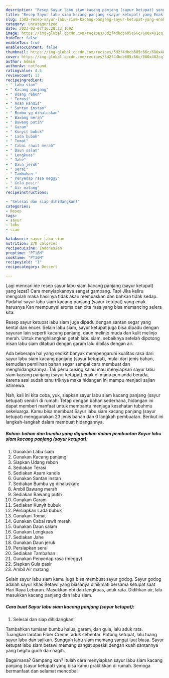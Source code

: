 ```yaml
---
description: "Resep Sayur labu siam kacang panjang (sayur ketupat) yang Enak Banget, Buat Buka Puasa}"
title: "Resep Sayur labu siam kacang panjang (sayur ketupat) yang Enak Banget, Buat Buka Puasa}"
slug: 1502-resep-sayur-labu-siam-kacang-panjang-sayur-ketupat-yang-enak-banget-buat-buka-puasa
category: Uncategorized
date: 2023-03-07T16:28:23.169Z
image: https://img-global.cpcdn.com/recipes/5d2f4dbcb685c66c/680x482cq70/sayur-labu-siam-kacang-panjang-sayur-ketupat-foto-resep-utama.jpg
hideToc: false
enableToc: true
enableTocContent: false
thumbnail: https://img-global.cpcdn.com/recipes/5d2f4dbcb685c66c/680x482cq70/sayur-labu-siam-kacang-panjang-sayur-ketupat-foto-resep-utama.jpg
cover: https://img-global.cpcdn.com/recipes/5d2f4dbcb685c66c/680x482cq70/sayur-labu-siam-kacang-panjang-sayur-ketupat-foto-resep-utama.jpg
author: Admin
authorAv: notfound
ratingvalue: 4.5
reviewcount: 13
recipeingredient:
- " Labu siam"
- " Kacang panjang"
- " Udang rebon"
- " Terasi"
- " Asam kandis"
- " Santan instan"
- " Bumbu yg dihaluskan"
- " Bawang merah"
- " Bawang putih"
- " Garam"
- " Kunyit bubuk"
- " Lada bubuk"
- " Tomat"
- " Cabai rawit merah"
- " Daun salam"
- " Lengkuas"
- " Jahe"
- " Daun jeruk"
- " serai"
- " Tambahan "
- " Penyedap rasa meggy"
- " Gula pasir"
- " Air matang"
recipeinstructions:

- "Selesai dan siap dihidangkan!"
categories:
- Resep
tags:
- sayur
- labu
- siam

katakunci: sayur labu siam 
nutrition: 270 calories
recipecuisine: Indonesian
preptime: "PT16M"
cooktime: "PT30M"
recipeyield: "1"
recipecategory: Dessert

---
```



Lagi mencari ide resep sayur labu siam kacang panjang (sayur ketupat) yang lezat? Cara menyiapkannya sangat gampang. Tapi Jika keliru mengolah maka hasilnya tidak akan memuaskan dan bahkan tidak sedap. Padahal sayur labu siam kacang panjang (sayur ketupat) yang enak harusnya Kan mempunyai aroma dan cita rasa yang bisa memancing selera kita.


Resep sayur ketupat labu siam juga dipadu dengan santan segar yang kental dan encer. Selain labu siam, sayur ketupat juga bisa dipadu dengan sayuran lain seperti kacang panjang, daun melinjo muda dan kulit melinjo merah. Untuk menghilangkan getah labu siam, sebaiknya setelah dipotong irisan labu siam ditaburi dengan garam lalu dibilas dengan air.

Ada beberapa hal yang sedikit banyak mempengaruhi kualitas rasa dari sayur labu siam kacang panjang (sayur ketupat), mulai dari jenis bahan, kemudian pemilihan bahan segar sampai cara membuat dan menghidangkannya. Tak perlu pusing kalau mau menyiapkan sayur labu siam kacang panjang (sayur ketupat) enak di mana pun anda berada, karena asal sudah tahu triknya maka hidangan ini mampu menjadi sajian istimewa.


Nah, kali ini kita coba, yuk, siapkan sayur labu siam kacang panjang (sayur ketupat) sendiri di rumah. Tetap dengan bahan sederhana, hidangan ini dapat memberi manfaat untuk membantu menjaga kesehatan tubuhmu sekeluarga. Kamu bisa membuat Sayur labu siam kacang panjang (sayur ketupat) menggunakan 23 jenis bahan dan 0 langkah pembuatan. Berikut ini langkah-langkah dalam membuat hidangannya.

<!--inarticleads1-->

##### Bahan-bahan dan bumbu yang digunakan dalam pembuatan Sayur labu siam kacang panjang (sayur ketupat):

1. Gunakan  Labu siam
1. Gunakan  Kacang panjang
1. Siapkan  Udang rebon
1. Sediakan  Terasi
1. Sediakan  Asam kandis
1. Gunakan  Santan instan
1. Sediakan  Bumbu yg dihaluskan:
1. Ambil  Bawang merah
1. Sediakan  Bawang putih
1. Gunakan  Garam
1. Sediakan  Kunyit bubuk
1. Persiapkan  Lada bubuk
1. Gunakan  Tomat
1. Gunakan  Cabai rawit merah
1. Gunakan  Daun salam
1. Gunakan  Lengkuas
1. Sediakan  Jahe
1. Gunakan  Daun jeruk
1. Persiapkan  serai
1. Sediakan  Tambahan :
1. Gunakan  Penyedap rasa (meggy)
1. Siapkan  Gula pasir
1. Ambil  Air matang


Selain sayur labu siam kamu juga bisa membuat sayur godog. Sayur godog adalah sayur khas Betawi yang biasanya dinikmati bersama ketupat saat Hari Raya Lebaran. Masukkan ebi dan lengkuas, aduk rata. Didihkan air, lalu masukkan kacang panjang dan labu siam. 

<!--inarticleads2-->

##### Cara buat Sayur labu siam kacang panjang (sayur ketupat):


1. Selesai dan siap dihidangkan!

Tambahkan tumisan bumbu halus, garam, dan gula, lalu aduk rata. Tuangkan larutan Fiber Creme, aduk sebentar. Potong ketupat, lalu tuang sayur labu dan sajikan. Sungguh labu siam memang sangat luat biasa. Sayur ketupat labu siam betawi memang sangat spesial dengan kuah santannya yang begitu gurih dan nagih. 

Bagaimana? Gampang kan? Itulah cara menyiapkan sayur labu siam kacang panjang (sayur ketupat) yang bisa kamu praktikkan di rumah. Semoga bermanfaat dan selamat mencoba!
